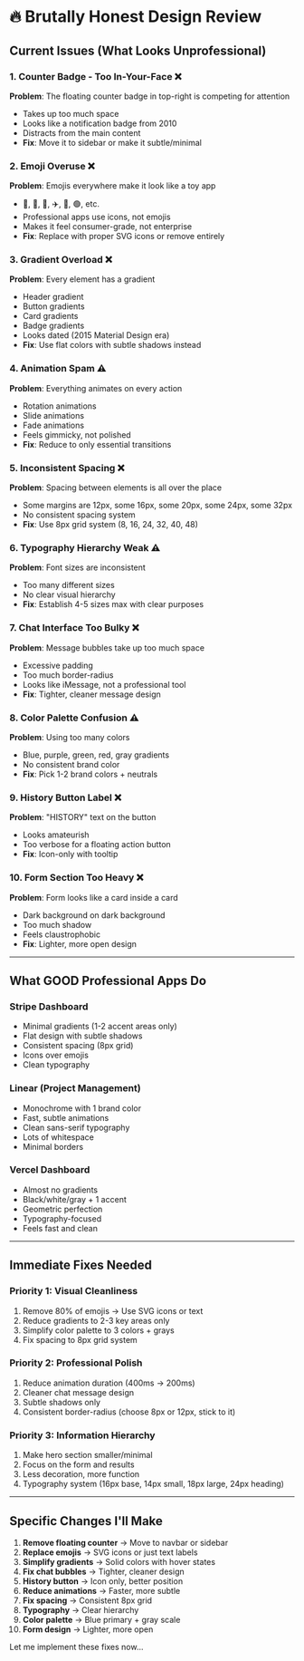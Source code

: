 # 🔥 Brutally Honest Design Review

## Current Issues (What Looks Unprofessional)

### **1. Counter Badge - Too In-Your-Face** ❌
**Problem**: The floating counter badge in top-right is competing for attention
- Takes up too much space
- Looks like a notification badge from 2010
- Distracts from the main content
- **Fix**: Move it to sidebar or make it subtle/minimal

### **2. Emoji Overuse** ❌
**Problem**: Emojis everywhere make it look like a toy app
- 💬, 🤖, 👤, ✈️, 🔄, 🟢, etc.
- Professional apps use icons, not emojis
- Makes it feel consumer-grade, not enterprise
- **Fix**: Replace with proper SVG icons or remove entirely

### **3. Gradient Overload** ❌
**Problem**: Every element has a gradient
- Header gradient
- Button gradients
- Card gradients
- Badge gradients
- Looks dated (2015 Material Design era)
- **Fix**: Use flat colors with subtle shadows instead

### **4. Animation Spam** ⚠️
**Problem**: Everything animates on every action
- Rotation animations
- Slide animations
- Fade animations
- Feels gimmicky, not polished
- **Fix**: Reduce to only essential transitions

### **5. Inconsistent Spacing** ❌
**Problem**: Spacing between elements is all over the place
- Some margins are 12px, some 16px, some 20px, some 24px, some 32px
- No consistent spacing system
- **Fix**: Use 8px grid system (8, 16, 24, 32, 40, 48)

### **6. Typography Hierarchy Weak** ⚠️
**Problem**: Font sizes are inconsistent
- Too many different sizes
- No clear visual hierarchy
- **Fix**: Establish 4-5 sizes max with clear purposes

### **7. Chat Interface Too Bulky** ❌
**Problem**: Message bubbles take up too much space
- Excessive padding
- Too much border-radius
- Looks like iMessage, not a professional tool
- **Fix**: Tighter, cleaner message design

### **8. Color Palette Confusion** ⚠️
**Problem**: Using too many colors
- Blue, purple, green, red, gray gradients
- No consistent brand color
- **Fix**: Pick 1-2 brand colors + neutrals

### **9. History Button Label** ❌
**Problem**: "HISTORY" text on the button
- Looks amateurish
- Too verbose for a floating action button
- **Fix**: Icon-only with tooltip

### **10. Form Section Too Heavy** ❌
**Problem**: Form looks like a card inside a card
- Dark background on dark background
- Too much shadow
- Feels claustrophobic
- **Fix**: Lighter, more open design

---

## What GOOD Professional Apps Do

### **Stripe Dashboard**
- Minimal gradients (1-2 accent areas only)
- Flat design with subtle shadows
- Consistent spacing (8px grid)
- Icons over emojis
- Clean typography

### **Linear (Project Management)**
- Monochrome with 1 brand color
- Fast, subtle animations
- Clean sans-serif typography
- Lots of whitespace
- Minimal borders

### **Vercel Dashboard**
- Almost no gradients
- Black/white/gray + 1 accent
- Geometric perfection
- Typography-focused
- Feels fast and clean

---

## Immediate Fixes Needed

### **Priority 1: Visual Cleanliness**
1. Remove 80% of emojis → Use SVG icons or text
2. Reduce gradients to 2-3 key areas only
3. Simplify color palette to 3 colors + grays
4. Fix spacing to 8px grid system

### **Priority 2: Professional Polish**
1. Reduce animation duration (400ms → 200ms)
2. Cleaner chat message design
3. Subtle shadows only
4. Consistent border-radius (choose 8px or 12px, stick to it)

### **Priority 3: Information Hierarchy**
1. Make hero section smaller/minimal
2. Focus on the form and results
3. Less decoration, more function
4. Typography system (16px base, 14px small, 18px large, 24px heading)

---

## Specific Changes I'll Make

1. **Remove floating counter** → Move to navbar or sidebar
2. **Replace emojis** → SVG icons or just text labels
3. **Simplify gradients** → Solid colors with hover states
4. **Fix chat bubbles** → Tighter, cleaner design
5. **History button** → Icon only, better position
6. **Reduce animations** → Faster, more subtle
7. **Fix spacing** → Consistent 8px grid
8. **Typography** → Clear hierarchy
9. **Color palette** → Blue primary + gray scale
10. **Form design** → Lighter, more open

Let me implement these fixes now...

